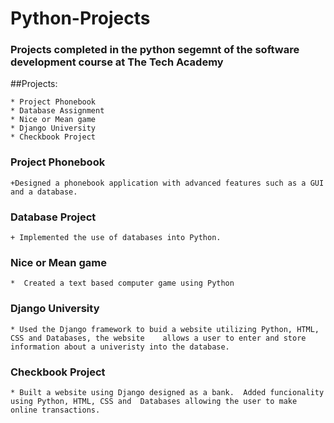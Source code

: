 # Python-Projects

### Projects completed in the python segemnt of the software development course at The Tech Academy

##Projects:

	* Project Phonebook
	* Database Assignment
	* Nice or Mean game
	* Django University
	* Checkbook Project

### Project Phonebook
	+Designed a phonebook application with advanced features such as a GUI and a database.

### Database Project
	+ Implemented the use of databases into Python.

### Nice or Mean game
	*  Created a text based computer game using Python

### Django University
	* Used the Django framework to buid a website utilizing Python, HTML, CSS and Databases, the website 	allows a user to enter and store information about a univeristy into the database.

### Checkbook Project
	* Built a website using Django designed as a bank.  Added funcionality using Python, HTML, CSS and 	Databases allowing the user to make online transactions.